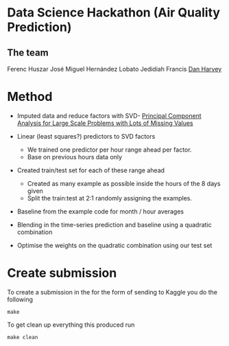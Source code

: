 # Data Science Hackathon (Air Quality Prediction)

## The team
Ferenc Huszar
José Miguel Hernández Lobato
Jedidiah Francis
[Dan Harvey](https://github.com/danharvey)

# Method
 - Imputed data and reduce factors with SVD- [Principal Component Analysis for Large Scale Problems with Lots of Missing Values](http://www.mendeley.com/research/principal-component-analysis-for-large-scale-problems-with-lots-of-missing-values/)

 - Linear (least squares?) predictors to SVD factors
   - We trained one predictor per hour range ahead per factor.
   - Base on previous hours data only

 - Created train/test set for each of these range ahead
   - Created as many example as possible inside the hours of the 8 days given
   - Split the train:test at 2:1 randomly assigning the examples.

 - Baseline from the example code for month / hour averages

 - Blending in the time-series prediction and baseline using a quadratic combination
 
 - Optimise the weights on the quadratic combination using our test set

# Create submission

To create a submission in the for the form of sending to Kaggle you do the following 

    make
    
To get clean up everything this produced run

    make clean